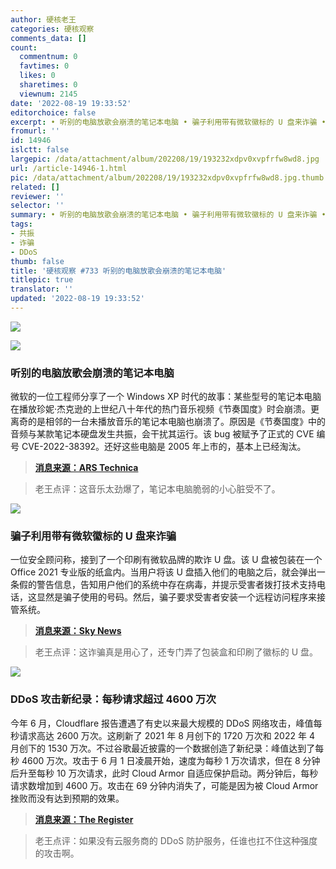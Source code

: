 ```yaml
---
author: 硬核老王
categories: 硬核观察
comments_data: []
count:
  commentnum: 0
  favtimes: 0
  likes: 0
  sharetimes: 0
  viewnum: 2145
date: '2022-08-19 19:33:52'
editorchoice: false
excerpt: • 听别的电脑放歌会崩溃的笔记本电脑 • 骗子利用带有微软徽标的 U 盘来诈骗 • DDoS 攻击新纪录：每秒请求超过 4600 万次
fromurl: ''
id: 14946
islctt: false
largepic: /data/attachment/album/202208/19/193232xdpv0xvpfrfw8wd8.jpg
url: /article-14946-1.html
pic: /data/attachment/album/202208/19/193232xdpv0xvpfrfw8wd8.jpg.thumb.jpg
related: []
reviewer: ''
selector: ''
summary: • 听别的电脑放歌会崩溃的笔记本电脑 • 骗子利用带有微软徽标的 U 盘来诈骗 • DDoS 攻击新纪录：每秒请求超过 4600 万次
tags:
- 共振
- 诈骗
- DDoS
thumb: false
title: '硬核观察 #733 听别的电脑放歌会崩溃的笔记本电脑'
titlepic: true
translator: ''
updated: '2022-08-19 19:33:52'
---
```


![](/data/attachment/album/202208/19/193232xdpv0xvpfrfw8wd8.jpg)


![](/data/attachment/album/202208/19/193243tr3dum13rde3mxug.jpg)


### 听别的电脑放歌会崩溃的笔记本电脑


微软的一位工程师分享了一个 Windows XP 时代的故事：某些型号的笔记本电脑在播放珍妮·杰克逊的上世纪八十年代的热门音乐视频《节奏国度》时会崩溃。更离奇的是相邻的一台未播放音乐的笔记本电脑也崩溃了。原因是《节奏国度》中的音频与某款笔记本硬盘发生共振，会干扰其运行。该 bug 被赋予了正式的 CVE 编号 CVE-2022-38392。还好这些电脑是 2005 年上市的，基本上已经淘汰。



> 
> **[消息来源：ARS Technica](https://arstechnica.com/gadgets/2022/08/janet-jacksons-rhythm-nation-is-officially-a-security-threat-for-some-old-laptops/)**
> 
> 
> 



> 
> 老王点评：这音乐太劲爆了，笔记本电脑脆弱的小心脏受不了。
> 
> 
> 


![](/data/attachment/album/202208/19/193306odp163v3gnk0p1ao.png)


### 骗子利用带有微软徽标的 U 盘来诈骗


一位安全顾问称，接到了一个印刷有微软品牌的欺诈 U 盘。该 U 盘被包装在一个 Office 2021 专业版的纸盒内。当用户将该 U 盘插入他们的电脑之后，就会弹出一条假的警告信息，告知用户他们的系统中存在病毒，并提示受害者拨打技术支持电话，这显然是骗子使用的号码。然后，骗子要求受害者安装一个远程访问程序来接管系统。



> 
> **[消息来源：Sky News](https://news.sky.com/story/criminals-posting-counterfeit-microsoft-products-to-get-access-to-victims-computers-12675123)**
> 
> 
> 



> 
> 老王点评：这诈骗真是用心了，还专门弄了包装盒和印刷了徽标的 U 盘。
> 
> 
> 


![](/data/attachment/album/202208/19/193323i6omddgfg6gc3uwa.jpg)


### DDoS 攻击新纪录：每秒请求超过 4600 万次


今年 6 月，Cloudflare 报告遭遇了有史以来最大规模的 DDoS 网络攻击，峰值每秒请求高达 2600 万次。这刷新了 2021 年 8 月创下的 1720 万次和 2022 年 4 月创下的 1530 万次。不过谷歌最近披露的一个数据创造了新纪录：峰值达到了每秒 4600 万次。攻击于 6 月 1 日凌晨开始，速度为每秒 1 万次请求，但在 8 分钟后升至每秒 10 万次请求，此时 Cloud Armor 自适应保护启动。两分钟后，每秒请求数增加到 4600 万。攻击在 69 分钟内消失了，可能是因为被 Cloud Armor 挫败而没有达到预期的效果。



> 
> **[消息来源：The Register](https://www.theregister.com/2022/08/18/google_record_ddos/)**
> 
> 
> 



> 
> 老王点评：如果没有云服务商的 DDoS 防护服务，任谁也扛不住这种强度的攻击啊。
> 
> 
>
